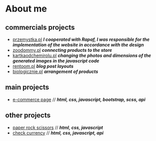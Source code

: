 # About me

## commercials projects
- [przemystka.pl](https://przemystka.pl/) ***I cooperated with Rapaf, I was responsible for the implementation of the website in accordance with the design***
- [zoodommy.pl](zoodommy.pl) ***connecting products to the store***
- [kartkaodchemirolu.pl](kartkaodchemirolu.pl) ***changing the photos and dimensions of the generated images in the javascript code***
- [rentoom.pl](rentoom.pl) ***blog post layouts***
- [biologicznie.pl](biologicznie.pl) ***arrangement of products***


## main projects
- [e-commerce page](https://github.com/emeczku/e-commerce) // ***html, css, javascript, bootstrap, scss, api***

## other projects
- [paper rock scissors](https://github.com/emeczku/paper-rock-scissors) // ***html, css, javascript***
- [check currency](https://github.com/emeczku/check-currency) // ***html, css, javascript, api***
